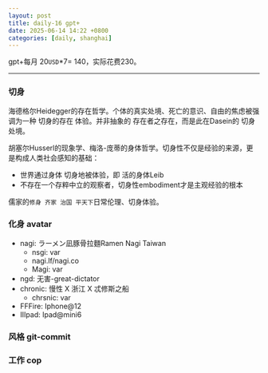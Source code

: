 ```yaml
---
layout: post
title: daily-16 gpt+
date: 2025-06-14 14:22 +0800
categories: [daily, shanghai]
---
```


gpt+每月 20`USD`*7= 140，实际花费230。

---



### 切身

海德格尔Heidegger的存在哲学。个体的真实处境、死亡的意识、自由的焦虑被强调为一种 切身的存在 体验。并非抽象的 存在者之存在，而是此在Dasein的 切身处境。

胡塞尔Husserl的现象学、梅洛-庞蒂的身体哲学。切身性不仅是经验的来源，更是构成人类社会感知的基础：
- 世界通过身体 切身地被体验，即 活的身体Leib
- 不存在一个存粹中立的观察者，切身性embodiment才是主观经验的根本

儒家的`修身 齐家 治国 平天下`日常伦理、切身体验。

### 化身 avatar

- nagi: ラーメン凪豚骨拉麵Ramen Nagi Taiwan
  - nsgi: var
  - nagi.lf/nagi.co
  - Magi: var 
- ngd: 无害-great-dictator
- chronic: 慢性 X 浙江 X 忒修斯之船
  - chrsnic: var
- FFFire: Iphone@12
- IIIpad: Ipad@mini6

### 风格 git-commit



### 工作 cop